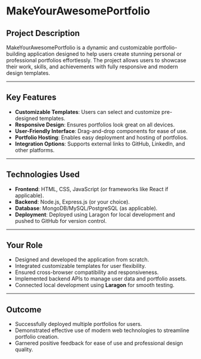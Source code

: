 
# MakeYourAwesomePortfolio

## Project Description
MakeYourAwesomePortfolio is a dynamic and customizable portfolio-building application designed to help users create stunning personal or professional portfolios effortlessly. The project allows users to showcase their work, skills, and achievements with fully responsive and modern design templates.

---

## Key Features
- **Customizable Templates**: Users can select and customize pre-designed templates.
- **Responsive Design**: Ensures portfolios look great on all devices.
- **User-Friendly Interface**: Drag-and-drop components for ease of use.
- **Portfolio Hosting**: Enables easy deployment and hosting of portfolios.
- **Integration Options**: Supports external links to GitHub, LinkedIn, and other platforms.

---

## Technologies Used
- **Frontend**: HTML, CSS, JavaScript (or frameworks like React if applicable).
- **Backend**: Node.js, Express.js (or your choice).
- **Database**: MongoDB/MySQL/PostgreSQL (as applicable).
- **Deployment**: Deployed using Laragon for local development and pushed to GitHub for version control.

---

## Your Role
- Designed and developed the application from scratch.
- Integrated customizable templates for user flexibility.
- Ensured cross-browser compatibility and responsiveness.
- Implemented backend APIs to manage user data and portfolio assets.
- Connected local development using **Laragon** for smooth testing.

---

## Outcome
- Successfully deployed multiple portfolios for users.
- Demonstrated effective use of modern web technologies to streamline portfolio creation.
- Garnered positive feedback for ease of use and professional design quality.
